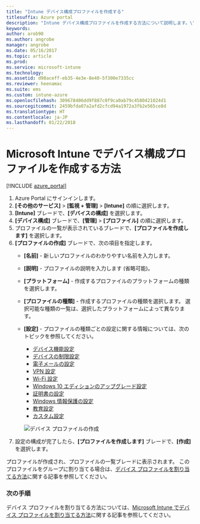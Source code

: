 ```yaml
---
title: "Intune デバイス構成プロファイルを作成する"
titlesuffix: Azure portal
description: "Intune デバイス構成プロファイルを作成する方法について説明します。\""
keywords: 
author: arob98
ms.author: angrobe
manager: angrobe
ms.date: 05/16/2017
ms.topic: article
ms.prod: 
ms.service: microsoft-intune
ms.technology: 
ms.assetid: d98aceff-eb35-4e3e-8e40-5f300e7335cc
ms.reviewer: heenamac
ms.suite: ems
ms.custom: intune-azure
ms.openlocfilehash: 309678406dd9f887c0f9ca0ab79c4580421024d1
ms.sourcegitcommit: 2459bfda07a2afd2cfcd94a1972a3fb2e565ce8d
ms.translationtype: HT
ms.contentlocale: ja-JP
ms.lasthandoff: 01/22/2018
---
```

# <a name="how-to-create-device-configuration-profiles-in-microsoft-intune"></a>Microsoft Intune でデバイス構成プロファイルを作成する方法

[!INCLUDE [azure_portal](./includes/azure_portal.md)]

1. Azure Portal にサインインします。
2. **[その他のサービス]** > **[監視 + 管理]** > **[Intune]** の順に選択します。
3. **[Intune]** ブレードで、**[デバイスの構成]** を選択します。
4. **[デバイス構成]** ブレードで、**[管理]** > **[プロファイル]** の順に選択します。
5. プロファイルの一覧が表示されているブレードで、**[プロファイルを作成します]** を選択します。
6. **[プロファイルの作成]** ブレードで、次の項目を指定します。
   - **[名前]** - 新しいプロファイルのわかりやすい名前を入力します。
   - **[説明]** - プロファイルの説明を入力します (省略可能)。
   - **[プラットフォーム]** - 作成するプロファイルのプラットフォームの種類を選択します。
   - **[プロファイルの種類]** - 作成するプロファイルの種類を選択します。 選択可能な種類の一覧は、選択したプラットフォームによって異なります。
   - **[設定]** - プロファイルの種類ごとの設定に関する情報については、次のトピックを参照してください。
       -  [デバイス機能設定](device-features-configure.md)
       -  [デバイスの制限設定](device-restrictions-configure.md)
       -  [電子メールの設定](email-settings-configure.md)
       -  [VPN 設定](vpn-settings-configure.md)
       -  [Wi-Fi 設定](wi-fi-settings-configure.md)
       -  [Windows 10 エディションのアップグレード設定](edition-upgrade-configure-windows-10.md)
       -  [証明書の設定](certificates-configure.md)
       -  [Windows 情報保護の設定](windows-information-protection-configure.md)
       -  [教育設定](education-settings-configure.md)
       -  [カスタム設定](custom-settings-configure.md)

     ![デバイス プロファイルの作成](./media/create-device-profile.png)
7. 設定の構成が完了したら、**[プロファイルを作成します]** ブレードで、**[作成]** を選択します。

プロファイルが作成され、プロファイルの一覧ブレードに表示されます。
このプロファイルをグループに割り当てる場合は、[デバイス プロファイルを割り当てる方法](device-profile-assign.md)に関する記事を参照してください。


### <a name="next-steps"></a>次の手順
デバイス プロファイルを割り当てる方法については、[Microsoft Intune でデバイス プロファイルを割り当てる方法](device-profile-assign.md)に関する記事を参照してください。
